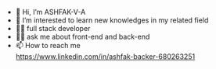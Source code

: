 - 👋 Hi, I’m ASHFAK-V-A
- 👀 I’m interested to learn new knowledges  in my related field 
- 👨‍💻 full stack developer 
- 👨‍💻 ask me about front-end and back-end 
- 📫 How to reach me   
https://www.linkedin.com/in/ashfak-backer-680263251 
